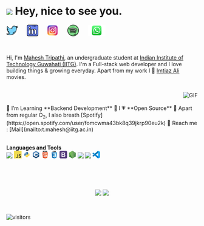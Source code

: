 <h1><img src="https://emojis.slackmojis.com/emojis/images/1531849430/4246/blob-sunglasses.gif?1531849430" width="30"/> Hey, nice to see you.</h1>
<p align="left">
<a href="https://twitter.com/Raeska000" target="_blank"><img height="30" src="https://raw.githubusercontent.com/Raeskaa/Raeskaa/main/Resources/png/twitter.png"></a>&nbsp;&nbsp;&nbsp;&nbsp;&nbsp;
<a href="https://www.linkedin.com/in/raeska/" target="_blank"><img height="30" src="https://raw.githubusercontent.com/Raeskaa/Raeskaa/main/Resources/png/linkedin.png"></a>&nbsp;&nbsp;&nbsp;&nbsp;&nbsp;
<a href="https://www.instagram.com/ricefarmii/" target="_blank"><img height="30" src="https://raw.githubusercontent.com/Raeskaa/Raeskaa/main/Resources/png/instagram.png"></a>&nbsp;&nbsp;&nbsp;&nbsp;&nbsp;
<a href="https://open.spotify.com/user/fomcwma43bk8q39jkrp90eu2k?si=483eb0b12b894eb9" target="_blank"><img height="30" src="https://raw.githubusercontent.com/Raeskaa/Raeskaa/main/Resources/png/spotify.png"></a>&nbsp;&nbsp;&nbsp;&nbsp;&nbsp;
<a href="https://wa.me/+919321108559" target="_blank"><img height="30" src="https://raw.githubusercontent.com/Raeskaa/Raeskaa/main/Resources/png/whatsapp.png"></a>&nbsp;&nbsp;&nbsp;&nbsp;&nbsp;
</p>
<br>

Hi, I'm [Mahesh Tripathi](#), an undergraduate student at [Indian Institute of Technology Guwahati (IITG)](https://www.iitg.ac.in/). I'm a Full-stack web developer and I love building things & growing everyday. Apart from my work I 💖 [Imtiaz Ali](https://raeskaa.github.io/Imtiaz-Ali-Day3/) movies.

<br>

<img align="right" alt="GIF" src="https://media.giphy.com/media/3ohzdKvLT1DxFxhZAI/giphy.gif" />
<br>
<br/>
 🔭 I’m Learning  **Backend Development**    
 🦆 I 💗 **Open Source**      
 🥴 Apart from regular O<sub>2</sub>, I also breath [Spotify](https://open.spotify.com/user/fomcwma43bk8q39jkrp90eu2k)   
 📮 Reach me : [Mail](mailto:t.mahesh@iitg.ac.in) </br>
 <br/>

**Languages and Tools**
<br>
<code><img height = "20" src = "https://raw.githubusercontent.com/get-icon/geticon/master/icons/jquery-icon.svg"></code>
<code><img height="20" src="https://raw.githubusercontent.com/github/explore/80688e429a7d4ef2fca1e82350fe8e3517d3494d/topics/javascript/javascript.png"></code>
<code><img height="20" src="https://raw.githubusercontent.com/github/explore/80688e429a7d4ef2fca1e82350fe8e3517d3494d/topics/python/python.png"></code>
<code><img height="20" src="https://raw.githubusercontent.com/github/explore/80688e429a7d4ef2fca1e82350fe8e3517d3494d/topics/cpp/cpp.png"></code>
<code><img height = "20" src = "https://raw.githubusercontent.com/github/explore/80688e429a7d4ef2fca1e82350fe8e3517d3494d/topics/html/html.png"></code>
<code><img height = "20" src = "https://raw.githubusercontent.com/github/explore/80688e429a7d4ef2fca1e82350fe8e3517d3494d/topics/css/css.png"></code>
<code><img height = "20" src = "https://raw.githubusercontent.com/github/explore/80688e429a7d4ef2fca1e82350fe8e3517d3494d/topics/bootstrap/bootstrap.png"></code>
<code><img height = "20" src = "https://raw.githubusercontent.com/github/explore/80688e429a7d4ef2fca1e82350fe8e3517d3494d/topics/nodejs/nodejs.png"></code>
<code><img height = "20" src = "https://raw.githubusercontent.com/get-icon/geticon/master/icons/mongodb-icon.svg"></code>
<code><img height = "20" src = "https://raw.githubusercontent.com/get-icon/geticon/master/icons/tailwindcss-icon.svg"></code>
<code><img height="20" src="https://raw.githubusercontent.com/github/explore/80688e429a7d4ef2fca1e82350fe8e3517d3494d/topics/visual-studio-code/visual-studio-code.png"></code>
<br/>
<br/>

<br/>
<br/>
<p align = "center">
  <img src = "https://github-readme-stats.vercel.app/api?username=Raeskaa&show_icons=true&theme=great-gatsby&hide_border" width = 400>
  <img src = "https://github-readme-streak-stats.herokuapp.com?user=Raeskaa&theme=dark&hide_border=true&date_format=M%20j%5B%2C%20Y%5D&currStreakLabel=D2DDD0" width = 400>
</p>
<br/>

![visitors](https://visitor-badge.laobi.icu/badge?page_id=Raeskaa.Raeskaa&000)
</div>
